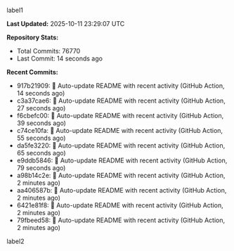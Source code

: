 
label1 
<!-- ACTIVITY_START -->
**Last Updated:** 2025-10-11 23:29:07 UTC

**Repository Stats:**
- Total Commits: 76770
- Last Commit: 14 seconds ago

**Recent Commits:**
- 917b21909: 🤖 Auto-update README with recent activity (GitHub Action, 14 seconds ago)
- c3a37cae6: 🤖 Auto-update README with recent activity (GitHub Action, 27 seconds ago)
- f6cbefc00: 🤖 Auto-update README with recent activity (GitHub Action, 39 seconds ago)
- c74ce10fa: 🤖 Auto-update README with recent activity (GitHub Action, 55 seconds ago)
- da5fe3220: 🤖 Auto-update README with recent activity (GitHub Action, 65 seconds ago)
- e9ddb5846: 🤖 Auto-update README with recent activity (GitHub Action, 79 seconds ago)
- a98b14c2e: 🤖 Auto-update README with recent activity (GitHub Action, 2 minutes ago)
- aa406587b: 🤖 Auto-update README with recent activity (GitHub Action, 2 minutes ago)
- 6421e81f8: 🤖 Auto-update README with recent activity (GitHub Action, 2 minutes ago)
- 79fbeed58: 🤖 Auto-update README with recent activity (GitHub Action, 2 minutes ago)
<!-- ACTIVITY_END -->

label2
